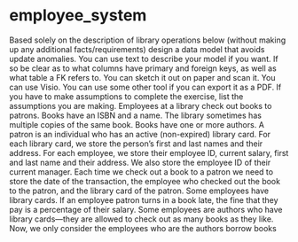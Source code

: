 # employee_system
Based solely on the description of library operations below (without making up any additional facts/requirements) design a data model that avoids update anomalies. You can use text to describe your model if you want. If so be clear as to what columns have primary and foreign keys, as well as what table a FK refers to. You can sketch it out on paper and scan it. You can use Visio. You can use some other tool if you can export it as a PDF.
If you have to make assumptions to complete the exercise, list the assumptions you are making.
Employees at a library check out books to patrons. Books have an ISBN and a name. The library sometimes has multiple copies of the same book. Books have one or more authors. A patron is an individual who has an active (non-expired) library card. For each library card, we store the person’s first and last names and their address. For each employee, we store their employee ID, current salary, first and last name and their address. We also store the employee ID of their current manager. Each time we check out a book to a patron we need to store the date of the transaction, the employee who checked out the book to the patron, and the library card of the patron. Some employees have library cards. If an employee patron turns in a book late, the fine that they pay is a percentage of their salary. Some employees are authors who have library cards—they are allowed to check out as many books as they like.
Now, we only consider the employees who are the authors borrow books
